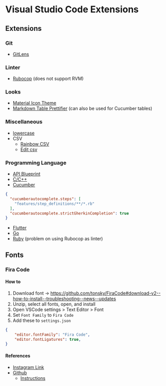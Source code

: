 # Visual Studio Code Extensions

## Extensions

### Git

- [GitLens](https://marketplace.visualstudio.com/items?itemName=eamodio.gitlens)

### Linter

- [Rubocop](https://marketplace.visualstudio.com/items?itemName=misogi.ruby-rubocop) (does not support RVM)

### Looks

- [Material Icon Theme](https://marketplace.visualstudio.com/items?itemName=PKief.material-icon-theme)
- [Markdown Table Prettifier](https://marketplace.visualstudio.com/items?itemName=darkriszty.markdown-table-prettify) (can also be used for Cucumber tables)

### Miscellaneous

- [lowercase](https://marketplace.visualstudio.com/items?itemName=ruiquelhas.vscode-lowercase)
- CSV
  - [Rainbow CSV](https://marketplace.visualstudio.com/items?itemName=mechatroner.rainbow-csv)
  - [Edit csv](https://marketplace.visualstudio.com/items?itemName=janisdd.vscode-edit-csv)

### Programming Language

- [API Blueprint](https://marketplace.visualstudio.com/items?itemName=vncz.vscode-apielements)
- [C/C++](https://marketplace.visualstudio.com/items?itemName=ms-vscode.cpptools)
- [Cucumber](https://marketplace.visualstudio.com/items?itemName=alexkrechik.cucumberautocomplete)
```json
{
  "cucumberautocomplete.steps": [
    "features/step_definitions/**/*.rb"
  ],
  "cucumberautocomplete.strictGherkinCompletion": true
}
```
- [Flutter](https://marketplace.visualstudio.com/items?itemName=Dart-Code.flutter)
- [Go](https://marketplace.visualstudio.com/items?itemName=golang.Go)
- [Ruby](https://marketplace.visualstudio.com/items?itemName=rebornix.Ruby) (problem on using Rubocop as linter)

## Fonts

### Fira Code

#### How to

1. Download font -> https://github.com/tonsky/FiraCode#download-v2--how-to-install--troubleshooting--news--updates
2. Unzip, select all fonts, open, and install
3. Open VSCode settings > Text Editor > Font
4. Set `Font Family` to `Fira Code`
5. Add these to `settings.json`
```json
{
    "editor.fontFamily": "Fira Code",
    "editor.fontLigatures": true,
}
```

#### References
- [Instagram Link](https://www.instagram.com/p/B6TQ_Q0IBrq/?igshid=1pi5e2qiy1cx8)
- [Github](https://github.com/tonsky/FiraCode)
  - [Instructions](https://github.com/tonsky/FiraCode/wiki/VS-Code-Instructions)
